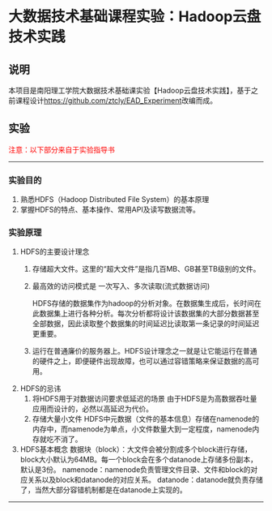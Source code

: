 # 大数据技术基础课程实验：Hadoop云盘技术实践

## 说明

本项目是南阳理工学院大数据技术基础课实验【Hadoop云盘技术实践】，基于之前课程设计<https://github.com/ztcly/EAD_Experiment>改编而成。

## 实验

<font color="red">注意：以下部分来自于实验指导书</font>

----

### 实验目的

1. 熟悉HDFS（Hadoop Distributed File System）的基本原理
2. 掌握HDFS的特点、基本操作、常用API及读写数据流等。

### 实验原理
1. HDFS的主要设计理念
    1. 存储超大文件。这里的“超大文件”是指几百MB、GB甚至TB级别的文件。

    2. 最高效的访问模式是 一次写入、多次读取(流式数据访问)

        HDFS存储的数据集作为hadoop的分析对象。在数据集生成后，长时间在此数据集上进行各种分析。每次分析都将设计该数据集的大部分数据甚至全部数据，因此读取整个数据集的时间延迟比读取第一条记录的时间延迟更重要。
    3. 运行在普通廉价的服务器上。HDFS设计理念之一就是让它能运行在普通的硬件之上，即便硬件出现故障，也可以通过容错策略来保证数据的高可用。
2. HDFS的忌讳
    1. 将HDFS用于对数据访问要求低延迟的场景
  由于HDFS是为高数据吞吐量应用而设计的，必然以高延迟为代价。
    2. 存储大量小文件
  HDFS中元数据（文件的基本信息）存储在namenode的内存中，而namenode为单点，小文件数量大到一定程度，namenode内存就吃不消了。
3. HDFS基本概念
数据块（block）：大文件会被分割成多个block进行存储，block大小默认为64MB。每一个block会在多个datanode上存储多份副本，默认是3份。
namenode：namenode负责管理文件目录、文件和block的对应关系以及block和datanode的对应关系。
datanode：datanode就负责存储了，当然大部分容错机制都是在datanode上实现的。

----

